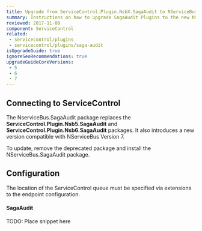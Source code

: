 ```yaml
---
title: Upgrade from ServiceControl.Plugin.NsbX.SagaAudit to NServiceBus.SagaAudit
summary: Instructions on how to upgrade SagaAudit Plugins to the new NServiceBus.SagaAudit package
reviewed: 2017-11-08
component: ServiceControl
related:
 - servicecontrol/plugins
 - servicecontrol/plugins/saga-audit
isUpgradeGuide: true
ignoreSeoRecommendations: true
upgradeGuideCoreVersions:
 - 5
 - 6
 - 7
---
```



## Connecting to ServiceControl

The NserviceBus.SagaAudit package replaces the **ServiceControl.Plugin.Nsb5.SagaAudit** and **ServiceControl.Plugin.Nsb6.SagaAudit** packages. It also introduces a new version compatible with NServiceBus Version 7.

To update, remove the deprecated package and install the NServiceBus.SagaAudit package.

## Configuration

The location of the ServiceControl queue must be specified via extensions to the endpoint configuration.

#### SagaAudit

TODO: Place snippet here
